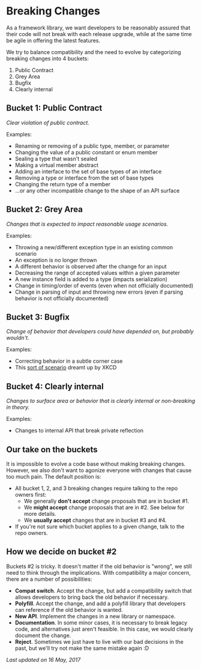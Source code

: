 Breaking Changes
================
As a framework library, we want developers to be reasonably assured that their code will not break with each release upgrade, while at the 
same time be agile in offering the latest features.

We try to balance compatibility and the need to evolve by categorizing breaking changes into 4 buckets:

1. Public Contract
2. Grey Area
3. Bugfix
4. Clearly internal


## Bucket 1: Public Contract
*Clear violation of public contract.*

Examples:
* Renaming or removing of a public type, member, or parameter
* Changing the value of a public constant or enum member
* Sealing a type that wasn't sealed
* Making a virtual member abstract
* Adding an interface to the set of base types of an interface
* Removing a type or interface from the set of base types
* Changing the return type of a member
* ...or any other incompatible change to the shape of an API surface


## Bucket 2: Grey Area
*Changes that is expected to impact reasonable usage scenarios.*

Examples:
* Throwing a new/different exception type in an existing common scenario
* An exception is no longer thrown
* A different behavior is observed after the change for an input
* Decreasing the range of accepted values within a given parameter
* A new instance field is added to a type (impacts serialization)
* Change in timing/order of events (even when not officially documented)
* Change in parsing of input and throwing new errors (even if parsing behavior is not officially documented)


## Bucket 3: Bugfix
*Change of behavior that developers could have depended on, but probably wouldn't.*

Examples:
* Correcting behavior in a subtle corner case
* This [sort of scenario](https://xkcd.com/1172) dreamt up by XKCD


## Bucket 4: Clearly internal
*Changes to surface area or behavior that is clearly internal or non-breaking in theory.*

Examples:
* Changes to internal API that break private reflection


## Our take on the buckets
It is impossible to evolve a code base without making breaking changes. However, we also don't want to agonize everyone with changes that cause 
too much pain. The default position is:

* All bucket 1, 2, and 3 breaking changes require talking to the repo owners first:
  - We generally **don't accept** change proposals that are in bucket #1.
  - We **might accept** change proposals that are in #2. See below for more details.
  - We **usually accept** changes that are in bucket #3 and #4.
* If you're not sure which bucket applies to a given change, talk to the repo owners.


## How we decide on bucket #2

Buckets #2 is tricky. It doesn't matter if the old behavior is "wrong", we still need to think through the implications. With compatibility 
a major concern, there are a number of possibilities:

* **Compat switch**. Accept the change, but add a compatibility switch that allows developers to bring back the old behavior if necessary.
* **Polyfill**. Accept the change, and add a polyfill library that developers can reference if the old behavior is wanted.
* **New API**. Implement the changes in a new library or namespace.
* **Documentation**. In some minor cases, it is necessary to break legacy code, and alternatives just aren't feasible. In this case, we would clearly document the change.
* **Reject**. Sometimes we just have to live with our bad decisions in the past, but we'll try not make the same mistake again :D


*Last updated on 16 May, 2017*
